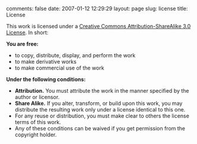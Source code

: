 comments: false
date: 2007-01-12 12:29:29
layout: page
slug: license
title: License

This work is licensed under a [Creative Commons Attribution-ShareAlike 3.0
License](http://creativecommons.org/licenses/by-sa/3.0/). In short:

**You are free:**

  * to copy, distribute, display, and perform the work
  * to make derivative works
  * to make commercial use of the work

**Under the following conditions:**

  * **Attribution.** You must attribute the work in the manner specified by the
    author or licensor.
  * **Share Alike.** If you alter, transform, or build upon this work, you may
    distribute the resulting work only under a license identical to this one.
  * For any reuse or distribution, you must make clear to others the license
    terms of this work.
  * Any of these conditions can be waived if you get permission from the
    copyright holder.
